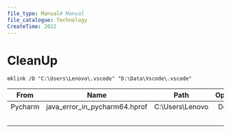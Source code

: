 ```yaml
---
file_type: Manual# Manual
file_catalogue: Technology
CreateTime: 2022
---
```


# CleanUp
```windows
mklink /D "C:\Users\Lenovo\.vscode" "D:\Data\Vscode\.vscode"
```



|  From   |             Name              |       Path        | Option |
|:-------:|:-----------------------------:|:-----------------:|:------:|
| Pycharm | java_error_in_pycharm64.hprof | C:\\Users\\Lenovo | Delet  |
|         |                               |                   |        |
|         |                               |                   |        |
|         |                               |                   |        |
|         |                               |                   |        |
|         |                               |                   |        |